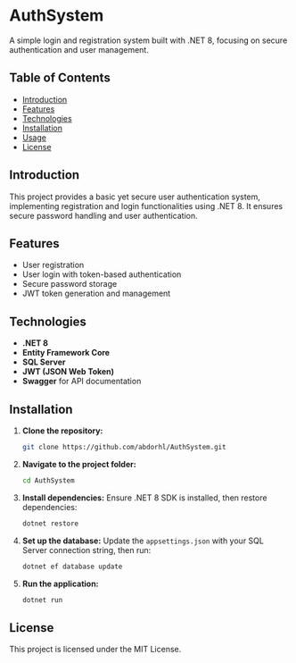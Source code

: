 # AuthSystem

A simple login and registration system built with .NET 8, focusing on secure authentication and user management.

## Table of Contents
- [Introduction](#introduction)
- [Features](#features)
- [Technologies](#technologies)
- [Installation](#installation)
- [Usage](#usage)
- [License](#license)

## Introduction
This project provides a basic yet secure user authentication system, implementing registration and login functionalities using .NET 8. It ensures secure password handling and user authentication.

## Features
- User registration
- User login with token-based authentication
- Secure password storage
- JWT token generation and management

## Technologies
- **.NET 8**
- **Entity Framework Core**
- **SQL Server**
- **JWT (JSON Web Token)**
- **Swagger** for API documentation

## Installation

1. **Clone the repository:**
   ```bash
   git clone https://github.com/abdorhl/AuthSystem.git
   ```

2. **Navigate to the project folder:**
   ```bash
   cd AuthSystem
   ```

3. **Install dependencies:**
   Ensure .NET 8 SDK is installed, then restore dependencies:
   ```bash
   dotnet restore
   ```

4. **Set up the database:**
   Update the `appsettings.json` with your SQL Server connection string, then run:
   ```bash
   dotnet ef database update
   ```

5. **Run the application:**
   ```bash
   dotnet run
   ```
## License

This project is licensed under the MIT License.
